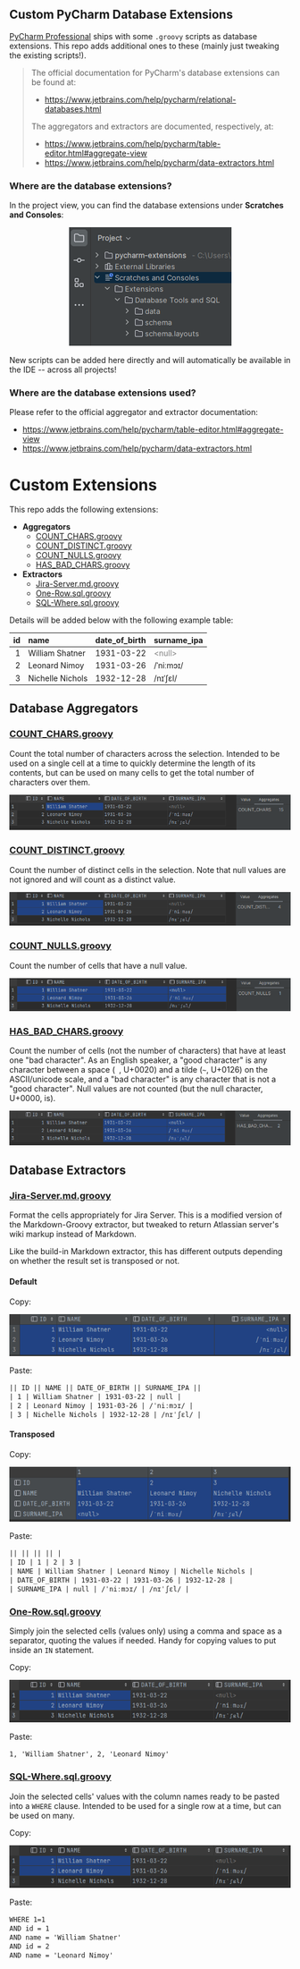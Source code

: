 Custom PyCharm Database Extensions
---
[PyCharm Professional](https://www.jetbrains.com/pycharm) ships with some `.groovy` scripts as database extensions. This repo adds additional ones to these (mainly just tweaking the existing scripts!).

> The official documentation for PyCharm's database extensions can be found at:
> 
> - https://www.jetbrains.com/help/pycharm/relational-databases.html
> 
> The aggregators and extractors are documented, respectively, at:
> - https://www.jetbrains.com/help/pycharm/table-editor.html#aggregate-view
> - https://www.jetbrains.com/help/pycharm/data-extractors.html


### Where are the database extensions?

In the project view, you can find the database extensions under **Scratches and Consoles**:

<div style="text-align: center;">

![database-extensions](docs/database-extensions.png)

</div>

New scripts can be added here directly and will automatically be available in the IDE -- across all projects!


### Where are the database extensions used?

Please refer to the official aggregator and extractor documentation:
- https://www.jetbrains.com/help/pycharm/table-editor.html#aggregate-view
- https://www.jetbrains.com/help/pycharm/data-extractors.html


# Custom Extensions

This repo adds the following extensions:

- **Aggregators**
  - [COUNT_CHARS.groovy](data/aggregators/COUNT_CHARS.groovy)
  - [COUNT_DISTINCT.groovy](data/aggregators/COUNT_DISTINCT.groovy)
  - [COUNT_NULLS.groovy](data/aggregators/COUNT_NULLS.groovy)
  - [HAS_BAD_CHARS.groovy](data/aggregators/HAS_BAD_CHARS.groovy)
- **Extractors**
  - [Jira-Server.md.groovy](data/extractors/Jira-Server.md.groovy)
  - [One-Row.sql.groovy](data/extractors/One-Row.sql.groovy)
  - [SQL-Where.sql.groovy](data/extractors/SQL-Where.sql.groovy)

Details will be added below with the following example table:

|  id | name             | date_of_birth | surname_ipa                              |
|----:|:-----------------|:--------------|:-----------------------------------------|
|   1 | William Shatner  | 1931-03-22    | <span style="color:grey">\<null\></span> |
|   2 | Leonard Nimoy    | 1931-03-26    | /ˈniːmɔɪ/                                |
|   3 | Nichelle Nichols | 1932-12-28    | /nɪˈʃɛl/                                 |


## Database Aggregators

### [COUNT_CHARS.groovy](data/aggregators/COUNT_CHARS.groovy)

Count the total number of characters across the selection. Intended to be used on a single cell at a time to quickly determine the length of its contents, but can be used on many cells to get the total number of characters over them.

![count-chars-groovy](docs/count-chars-groovy.png)


### [COUNT_DISTINCT.groovy](data/aggregators/COUNT_DISTINCT.groovy)

Count the number of distinct cells in the selection. Note that null values are not ignored and will count as a distinct value.

![count-distinct-groovy](docs/count-distinct-groovy.png)


### [COUNT_NULLS.groovy](data/aggregators/COUNT_NULLS.groovy)

Count the number of cells that have a null value.

![count-nulls-groovy](docs/count-nulls-groovy.png)


### [HAS_BAD_CHARS.groovy](data/aggregators/HAS_BAD_CHARS.groovy)

Count the number of cells (not the number of characters) that have at least one "bad character". As an English speaker, a "good character" is any character between a space (` `, U+0020) and a tilde (`~`, U+0126) on the ASCII/unicode scale, and a "bad character" is any character that is not a "good character". Null values are not counted (but the null character, U+0000, is).

![has-bad-chars-groovy](docs/has-bad-chars-groovy.png)


## Database Extractors

### [Jira-Server.md.groovy](data/extractors/Jira-Server.md.groovy)

Format the cells appropriately for Jira Server. This is a modified version of the Markdown-Groovy extractor, but tweaked to return Atlassian server's wiki markup instead of Markdown.

Like the build-in Markdown extractor, this has different outputs depending on whether the result set is transposed or not.

#### Default

Copy:

![jira-server-md-groovy-default](docs/jira-server-md-groovy-default.png)

Paste:
```
|| ID || NAME || DATE_OF_BIRTH || SURNAME_IPA ||
| 1 | William Shatner | 1931-03-22 | null |
| 2 | Leonard Nimoy | 1931-03-26 | /ˈniːmɔɪ/ |
| 3 | Nichelle Nichols | 1932-12-28 | /nɪˈʃɛl/ |
```

#### Transposed

Copy:

![jira-server-md-groovy-transposed](docs/jira-server-md-groovy-transposed.png)

Paste:
```
|| || || || |
| ID | 1 | 2 | 3 |
| NAME | William Shatner | Leonard Nimoy | Nichelle Nichols |
| DATE_OF_BIRTH | 1931-03-22 | 1931-03-26 | 1932-12-28 |
| SURNAME_IPA | null | /ˈniːmɔɪ/ | /nɪˈʃɛl/ |
```


### [One-Row.sql.groovy](data/extractors/One-Row.sql.groovy)

Simply join the selected cells (values only) using a comma and space as a separator, quoting the values if needed. Handy for copying values to put inside an `IN` statement.

Copy:

![one-row-sql-groovy](docs/one-row-sql-groovy.png)

Paste:
```
1, 'William Shatner', 2, 'Leonard Nimoy'
```


### [SQL-Where.sql.groovy](data/extractors/SQL-Where.sql.groovy)

Join the selected cells' values with the column names ready to be pasted into a `WHERE` clause. Intended to be used for a single row at a time, but can be used on many.

Copy:

![one-row-sql-groovy](docs/one-row-sql-groovy.png)

Paste:
```
WHERE 1=1
AND id = 1
AND name = 'William Shatner'
AND id = 2
AND name = 'Leonard Nimoy'
```
